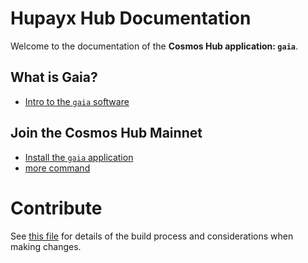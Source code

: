 #  Hupayx Hub Documentation

Welcome to the documentation of the **Cosmos Hub application: `gaia`**.

## What is Gaia?

- [Intro to the `gaia` software](https://github.com/cosmos/gaia/blob/main/docs/getting-started/what-is-gaia.md)

## Join the Cosmos Hub Mainnet

- [Install the `gaia` application](install.md)
- [more command](gaiacli_command.md)

# Contribute

See [this file](README.md) for details of the build process and
considerations when making changes.